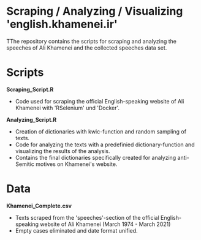 # Scraping / Analyzing / Visualizing 'english.khamenei.ir'

TThe repository contains the scripts for scraping and analyzing the speeches of Ali Khamenei and the collected speeches data set.

# Scripts
**Scraping_Script.R**
- Code used for scraping the official English-speaking website of Ali Khamenei with 'RSelenium' und 'Docker'.

**Analyzing_Script.R**
- Creation of dictionaries with kwic-function and random sampling of texts.
- Code for analyzing the texts with a predefinied dictionary-function and visualizing the results of the analysis.
- Contains the final dictionaries specifically created for analyzing anti-Semitic motives on Khamenei's website.
  
# Data
**Khamenei_Complete.csv**
- Texts scraped from the 'speeches'-section of the official English-speaking website of Ali Khamenei (March 1974 - March 2021)
- Empty cases eliminated and date format unified.
